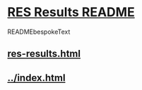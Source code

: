 

[RES Results README]( #README.md )
==================================

READMEbespokeText

## [res-results.html]( res-results.html )

## [../index.html](../index.html)
